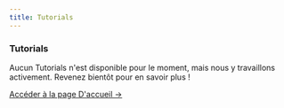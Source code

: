 ```yaml
---
title: Tutorials
---
```


<div class="card">
  <h3>Tutorials</h3>
  <p>Aucun Tutorials n'est disponible pour le moment, mais nous y travaillons activement. Revenez bientôt pour en savoir plus !</p>
  <a href="../" class="card-link">Accéder à la page D'accueil &rarr;</a>
</div>

